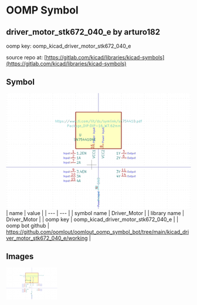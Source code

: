 # OOMP Symbol  
## driver_motor_stk672_040_e  by arturo182  
  
oomp key: oomp_kicad_driver_motor_stk672_040_e  
  
source repo at: [https://gitlab.com/kicad/libraries/kicad-symbols](https://gitlab.com/kicad/libraries/kicad-symbols)  
## Symbol  
  
[![working.png](working_600.png)](working.png)  
| name | value | 
| --- | --- | 
| symbol name | Driver_Motor | 
| library name | Driver_Motor | 
| oomp key | oomp_kicad_driver_motor_stk672_040_e | 
| oomp bot github | https://github.com/oomlout/oomlout_oomp_symbol_bot/tree/main/kicad_driver_motor_stk672_040_e/working | 
## Images  
  
[![working.png](working_140.png)](working.png)  
